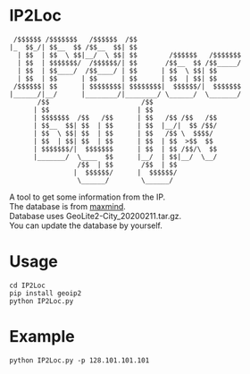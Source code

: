 # IP2Loc

```
 /$$$$$$ /$$$$$$$   /$$$$$$  /$$                          
|_  $$_/| $$__  $$ /$$__  $$| $$                          
  | $$  | $$  \ $$|__/  \ $$| $$        /$$$$$$   /$$$$$$$
  | $$  | $$$$$$$/  /$$$$$$/| $$       /$$__  $$ /$$_____/
  | $$  | $$____/  /$$____/ | $$      | $$  \ $$| $$      
  | $$  | $$      | $$      | $$      | $$  | $$| $$      
 /$$$$$$| $$      | $$$$$$$$| $$$$$$$$|  $$$$$$/|  $$$$$$$
|______/|__/      |________/|________/ \______/  \_______/
       /$$                       /$$                      
      | $$                      | $$                      
      | $$$$$$$  /$$   /$$      | $$   /$$ /$$   /$$      
      | $$__  $$| $$  | $$      | $$  |__/|  $$ /$$/      
      | $$  \ $$| $$  | $$      | $$   /$$ \  $$$$/       
      | $$  | $$| $$  | $$      | $$  | $$  >$$  $$       
      | $$$$$$$/|  $$$$$$$      | $$  | $$ /$$/\  $$      
      |_______/  \____  $$      |__/  | $$|__/  \__/      
                 /$$  | $$       /$$  | $$                
                |  $$$$$$/      |  $$$$$$/                
                 \______/        \______/                 
```
A tool to get some information from the IP.<br>
The database is from <a href='https://www.maxmind.com/'>maxmind</a>.<br>
Database uses GeoLite2-City_20200211.tar.gz.<br>
You can update the database by yourself.<br>

# Usage

```shell
cd IP2Loc
pip install geoip2
python IP2Loc.py
```

# Example

```shell
python IP2Loc.py -p 128.101.101.101
```